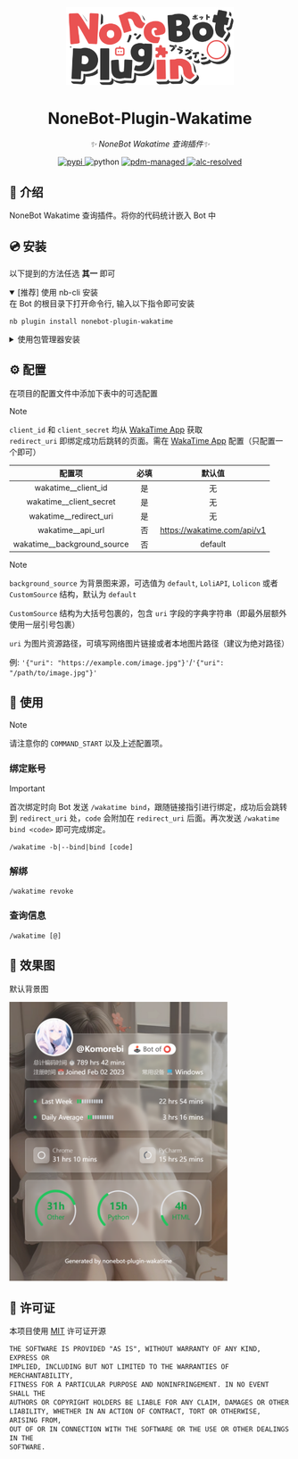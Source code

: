 <!-- markdownlint-disable MD033 MD036 MD041 MD045 -->
<div align="center">
  <a href="https://v2.nonebot.dev/store">
    <img src="./docs/NoneBotPlugin.svg" width="300" alt="logo">
  </a>
</div>

<div align="center">

# NoneBot-Plugin-Wakatime

_✨ NoneBot Wakatime 查询插件✨_

<a href="">
  <img src="https://img.shields.io/pypi/v/nonebot-plugin-wakatime.svg" alt="pypi" />
</a>
<img src="https://img.shields.io/badge/python-3.10+-blue.svg" alt="python">
<a href="https://pdm.fming.dev">
  <img src="https://img.shields.io/endpoint?url=https%3A%2F%2Fcdn.jsdelivr.net%2Fgh%2Fpdm-project%2F.github%2Fbadge.json" alt="pdm-managed">
</a>
<a href="https://github.com/nonebot/plugin-alconna">
  <img src="https://img.shields.io/badge/Alconna-resolved-2564C2" alt="alc-resolved">
</a>

</div>

## 📖 介绍

NoneBot Wakatime 查询插件。将你的代码统计嵌入 Bot 中

## 💿 安装

以下提到的方法任选 **其一** 即可

<details open>
<summary>[推荐] 使用 nb-cli 安装</summary>
在 Bot 的根目录下打开命令行, 输入以下指令即可安装

```shell
nb plugin install nonebot-plugin-wakatime
```

</details>
<details>
<summary>使用包管理器安装</summary>

```shell
pip install nonebot-plugin-wakatime
# or, use poetry
poetry add nonebot-plugin-wakatime
# or, use pdm
pdm add nonebot-plugin-wakatime
```

打开 NoneBot 项目根目录下的配置文件, 在 `[plugin]` 部分追加写入

```toml
plugins = ["nonebot_plugin_wakatime"]
```

</details>

## ⚙️ 配置

在项目的配置文件中添加下表中的可选配置

> [!note]
> `client_id` 和 `client_secret` 均从 [WakaTime App](https://wakatime.com/apps) 获取  
> `redirect_uri` 即绑定成功后跳转的页面。需在 [WakaTime App](https://wakatime.com/apps) 配置（只配置一个即可）

|             配置项             | 必填 |              默认值              |
|:---------------------------:|:--:|:-----------------------------:|
|     wakatime__client_id     | 是  |               无               |
|   wakatime__client_secret   | 是  |               无               |
|   wakatime__redirect_uri    | 是  |               无               |
|      wakatime__api_url      | 否  | <https://wakatime.com/api/v1> |
| wakatime__background_source | 否  |            default            |

> [!note]
> `background_source` 为背景图来源，可选值为 `default`, `LoliAPI`, `Lolicon` 或者 `CustomSource` 结构，默认为 `default`
>
> `CustomSource` 结构为大括号包裹的，包含 `uri` 字段的字典字符串（即最外层额外使用一层引号包裹）
>
> `uri` 为图片资源路径，可填写网络图片链接或者本地图片路径（建议为绝对路径）
>
> 例: `'{"uri": "https://example.com/image.jpg"}'`/`'{"uri": "/path/to/image.jpg"}'`

## 🎉 使用

> [!note]
> 请注意你的 `COMMAND_START` 以及上述配置项。

### 绑定账号

> [!important]
> 首次绑定时向 Bot 发送 `/wakatime bind`，跟随链接指引进行绑定，成功后会跳转到 `redirect_uri` 处，`code` 会附加在 `redirect_uri` 后面。再次发送 `/wakatime bind <code>` 即可完成绑定。

```shell
/wakatime -b|--bind|bind [code]
```

### 解绑

```shell
/wakatime revoke
```

### 查询信息

```shell
/wakatime [@]
```

## 📸 效果图

默认背景图

<img src="./docs/rendering.png" height="500" alt="rendering"/>

## 📄 许可证

本项目使用 [MIT](./LICENSE) 许可证开源

```text
THE SOFTWARE IS PROVIDED "AS IS", WITHOUT WARRANTY OF ANY KIND, EXPRESS OR
IMPLIED, INCLUDING BUT NOT LIMITED TO THE WARRANTIES OF MERCHANTABILITY,
FITNESS FOR A PARTICULAR PURPOSE AND NONINFRINGEMENT. IN NO EVENT SHALL THE
AUTHORS OR COPYRIGHT HOLDERS BE LIABLE FOR ANY CLAIM, DAMAGES OR OTHER
LIABILITY, WHETHER IN AN ACTION OF CONTRACT, TORT OR OTHERWISE, ARISING FROM,
OUT OF OR IN CONNECTION WITH THE SOFTWARE OR THE USE OR OTHER DEALINGS IN THE
SOFTWARE.
```

